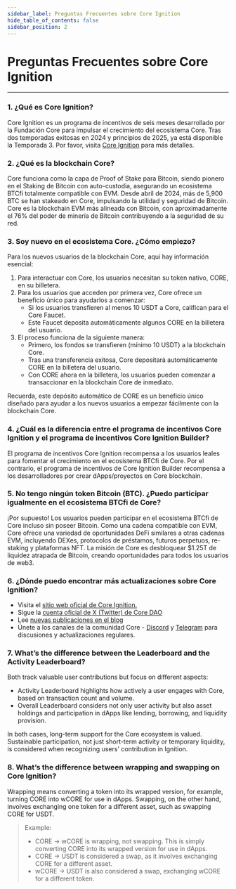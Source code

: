 ```yaml
---
sidebar_label: Preguntas Frecuentes sobre Core Ignition
hide_table_of_contents: false
sidebar_position: 2
---
```


# Preguntas Frecuentes sobre Core Ignition

---

### 1. ¿Qué es Core Ignition?

Core Ignition es un programa de incentivos de seis meses desarrollado por la Fundación Core para impulsar el crecimiento del ecosistema Core. Tras dos temporadas exitosas en 2024 y principios de 2025, ya está disponible la Temporada 3. Por favor, visita [Core Ignition](https://ignition.coredao.org) para más detalles.

### 2. ¿Qué es la blockchain Core?

Core funciona como la capa de Proof of Stake para Bitcoin, siendo pionero en el Staking de Bitcoin con auto-custodia, asegurando un ecosistema BTCfi totalmente compatible con EVM. Desde abril de 2024, más de 5,900 BTC se han stakeado en Core, impulsando la utilidad y seguridad de Bitcoin. Core es la blockchain EVM más alineada con Bitcoin, con aproximadamente el 76% del poder de minería de Bitcoin contribuyendo a la seguridad de su red.

### 3. Soy nuevo en el ecosistema Core. ¿Cómo empiezo?

Para los nuevos usuarios de la blockchain Core, aquí hay información esencial:

1. Para interactuar con Core, los usuarios necesitan su token nativo, CORE, en su billetera.
2. Para los usuarios que acceden por primera vez, Core ofrece un beneficio único para ayudarlos a comenzar:
    - Si los usuarios transfieren al menos 10 USDT a Core, califican para el Core Faucet.
    - Este Faucet deposita automáticamente algunos CORE en la billetera del usuario.
3. El proceso funciona de la siguiente manera:
    - Primero, los fondos se transfieren (mínimo 10 USDT) a la blockchain Core.
    - Tras una transferencia exitosa, Core depositará automáticamente CORE en la billetera del usuario.
    - Con CORE ahora en la billetera, los usuarios pueden comenzar a transaccionar en la blockchain Core de inmediato.

Recuerda, este depósito automático de CORE es un beneficio único diseñado para ayudar a los nuevos usuarios a empezar fácilmente con la blockchain Core.

### 4. ¿Cuál es la diferencia entre el programa de incentivos Core Ignition y el programa de incentivos Core Ignition Builder?

El programa de incentivos Core Ignition recompensa a los usuarios leales para fomentar el crecimiento en el ecosistema BTCfi de Core. Por el contrario, el programa de incentivos de Core Ignition Builder recompensa a los desarrolladores por crear dApps/proyectos en Core blockchain.

### 5. No tengo ningún token Bitcoin (BTC). ¿Puedo participar igualmente en el ecosistema BTCfi de Core?

¡Por supuesto! Los usuarios pueden participar en el ecosistema BTCfi de Core incluso sin poseer Bitcoin. Como una cadena compatible con EVM, Core ofrece una variedad de oportunidades DeFi similares a otras cadenas EVM, incluyendo DEXes, protocolos de préstamos, futuros perpetuos, re-staking y plataformas NFT. La misión de Core es desbloquear $1.25T de liquidez atrapada de Bitcoin, creando oportunidades para todos los usuarios de web3.

### 6. ¿Dónde puedo encontrar más actualizaciones sobre Core Ignition?

- Visita el [sitio web oficial de Core Ignition.](https://ignition.coredao.org/)
- Sigue la [cuenta oficial de X (Twitter) de Core DAO](https://x.com/Coredao_Org)
- Lee [nuevas publicaciones en el blog](https://coredao.org/explore/blog)
- Únete a los canales de la comunidad Core - [Discord](https://discord.com/invite/coredaoofficial) y [Telegram](https://t.me/CoreDAOTelegram) para discusiones y actualizaciones regulares.

### 7. What’s the difference between the Leaderboard and the Activity Leaderboard?

Both track valuable user contributions but focus on different aspects:

- Activity Leaderboard highlights how actively a user engages with Core, based on transaction count and volume.
- Overall Leaderboard considers not only user activity but also asset holdings and participation in dApps like lending, borrowing, and liquidity provision.

In both cases, long-term support for the Core ecosystem is valued. Sustainable participation, not just short-term activity or temporary liquidity, is considered when recognizing users' contribution in Ignition.

### 8. What’s the difference between wrapping and swapping on Core Ignition?

Wrapping means converting a token into its wrapped version, for example, turning CORE into wCORE for use in dApps. Swapping, on the other hand, involves exchanging one token for a different asset, such as swapping CORE for USDT.

> Example:
>
> - CORE → wCORE is wrapping, not swapping. This is simply converting CORE into its wrapped version for use in dApps.
> - CORE → USDT is considered a swap, as it involves exchanging CORE for a different asset.
> - wCORE → USDT is also considered a swap, exchanging wCORE for a different token.



